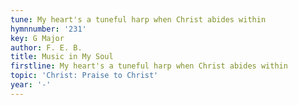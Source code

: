 ```yaml
---
tune: My heart's a tuneful harp when Christ abides within
hymnnumber: '231'
key: G Major
author: F. E. B.
title: Music in My Soul
firstline: My heart's a tuneful harp when Christ abides within
topic: 'Christ: Praise to Christ'
year: '-'
---
```

